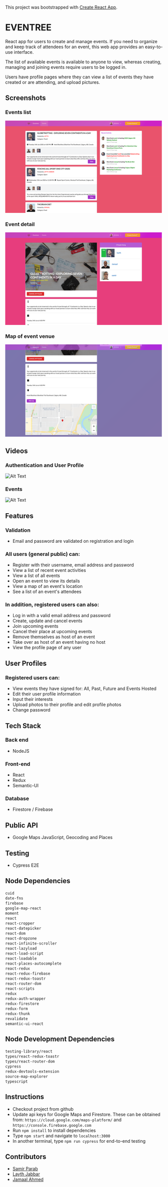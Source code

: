 This project was bootstrapped with [Create React App](https://github.com/facebook/create-react-app).

# EVENTREE
React app for users to create and manage events. If you need to organize and keep track of attendees for an event, this web app provides an easy-to-use interface.

The list of available events is available to anyone to view, whereas creating, managing and joining events require users to be logged in.

Users have profile pages where they can view a list of events they have created or are attending, and upload pictures.

## Screenshots

### Events list
!["Events list"](/docs/01-events-list.png)
### Event detail
!["Event detail"](/docs/02-event-detail.png)
### Map of event venue
!["Event map"](/docs/03-event-map.png)

## Videos
### Authentication and User Profile
![Alt Text](https://github.com/samirparab2019/eventree/blob/master/docs/My-Movie.gif)

### Events
![Alt Text](https://github.com/samirparab2019/eventree/blob/master/docs/video2-events.gif)

## Features
### Validation
 * Email and password are validated on registration and login

### All users (general public) can:
* Register with their username, email address and password
* View a list of recent event activities
* View a list of all events
* Open an event to view its details
* View a map of an event's location
* See a list of an event's attendees

### In addition, registered users can also:
* Log in with a valid email address and password
* Create, update and cancel events
* Join upcoming events
* Cancel their place at upcoming events
* Remove themselves as host of an event
* Take over as host of an event having no host
* View the profile page of any user

## User Profiles
### Registered users can:
* View events they have signed for: All, Past, Future and Events Hosted
* Edit their user profile information
* Input their interests
* Upload photos to their profile and edit profile photos
* Change password

## Tech Stack
### Back end
* NodeJS

### Front-end
* React
* Redux
* Semantic-UI

### Database
* Firestore / Firebase

## Public API
* Google Maps JavaScript, Geocoding and Places

## Testing
* Cypress E2E

## Node Dependencies
    cuid
    date-fns
    firebase
    google-map-react
    moment
    react
    react-cropper
    react-datepicker
    react-dom
    react-dropzone
    react-infinite-scroller
    react-lazyload
    react-load-script
    react-loadable
    react-places-autocomplete
    react-redux
    react-redux-firebase
    react-redux-toastr
    react-router-dom
    react-scripts
    redux
    redux-auth-wrapper
    redux-firestore
    redux-form
    redux-thunk
    revalidate
    semantic-ui-react

## Node Development Dependencies
    testing-library/react
    types/react-redux-toastr
    types/react-router-dom
    cypress
    redux-devtools-extension
    source-map-explorer
    typescript

## Instructions
* Checkout project from github
* Update api keys for Google Maps and Firestore. These can be obtained from:
  `https://cloud.google.com/maps-platform/` and `https://console.firebase.google.com`
* Run `npm install` to install dependencies
* Type `npm start` and navigate to `localhost:3000`
* In another terminal, type `npm run cypress` for end-to-end testing

## Contributors

* [Samir Parab](https://github.com/samirparab2019)
* [Layth Jabbar](https://github.com/LAYTHJABBAR)
* [Jamaal Ahmed](https://github.com/jamaal729)


